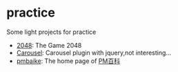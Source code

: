 # practice
Some light projects for practice

- [2048](http://project.zsumu.cc/practice/2048/): The Game 2048
- [Carousel](http://project.zsumu.cc/practice/carousel/): Carousel plugin with jquery,not interesting...
- [pmbaike](http://project.zsumu.cc/practice/pmbaike/): The home page of [PM百科](www.pmbaike.com)
